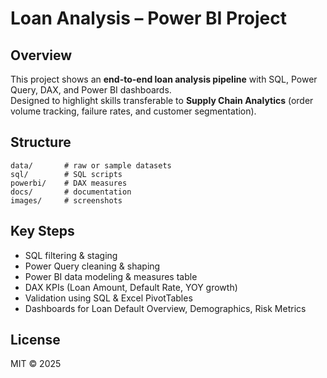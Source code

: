 # Loan Analysis – Power BI Project

## Overview
This project shows an **end-to-end loan analysis pipeline** with SQL, Power Query, DAX, and Power BI dashboards.  
Designed to highlight skills transferable to **Supply Chain Analytics** (order volume tracking, failure rates, and customer segmentation).

## Structure
```
data/       # raw or sample datasets
sql/        # SQL scripts
powerbi/    # DAX measures
docs/       # documentation
images/     # screenshots
```

## Key Steps
- SQL filtering & staging
- Power Query cleaning & shaping
- Power BI data modeling & measures table
- DAX KPIs (Loan Amount, Default Rate, YOY growth)
- Validation using SQL & Excel PivotTables
- Dashboards for Loan Default Overview, Demographics, Risk Metrics

## License
MIT © 2025
